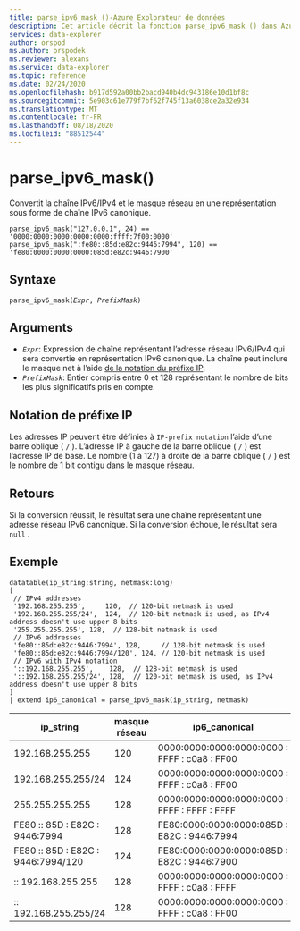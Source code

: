 ```yaml
---
title: parse_ipv6_mask ()-Azure Explorateur de données
description: Cet article décrit la fonction parse_ipv6_mask () dans Azure Explorateur de données.
services: data-explorer
author: orspod
ms.author: orspodek
ms.reviewer: alexans
ms.service: data-explorer
ms.topic: reference
ms.date: 02/24/2020
ms.openlocfilehash: b917d592a00bb2bacd940b4dc943186e10d1bf8c
ms.sourcegitcommit: 5e903c61e779f7bf62f745f13a6038ce2a32e934
ms.translationtype: MT
ms.contentlocale: fr-FR
ms.lasthandoff: 08/18/2020
ms.locfileid: "88512544"
---
```

# <a name="parse_ipv6_mask"></a>parse_ipv6_mask()
 
Convertit la chaîne IPv6/IPv4 et le masque réseau en une représentation sous forme de chaîne IPv6 canonique.

```kusto
parse_ipv6_mask("127.0.0.1", 24) == '0000:0000:0000:0000:0000:ffff:7f00:0000'
parse_ipv6_mask(":fe80::85d:e82c:9446:7994", 120) == 'fe80:0000:0000:0000:085d:e82c:9446:7900'
```

## <a name="syntax"></a>Syntaxe

`parse_ipv6_mask(`*`Expr`*`, `*`PrefixMask`*`)`

## <a name="arguments"></a>Arguments

* *`Expr`*: Expression de chaîne représentant l’adresse réseau IPv6/IPv4 qui sera convertie en représentation IPv6 canonique. La chaîne peut inclure le masque net à l’aide [de la notation du préfixe IP](#ip-prefix-notation).
* *`PrefixMask`*: Entier compris entre 0 et 128 représentant le nombre de bits les plus significatifs pris en compte.

## <a name="ip-prefix-notation"></a>Notation de préfixe IP

Les adresses IP peuvent être définies à `IP-prefix notation` l’aide d’une barre oblique ( `/` ).
L’adresse IP à gauche de la barre oblique ( `/` ) est l’adresse IP de base. Le nombre (1 à 127) à droite de la barre oblique ( `/` ) est le nombre de 1 bit contigu dans le masque réseau.

## <a name="returns"></a>Retours

Si la conversion réussit, le résultat sera une chaîne représentant une adresse réseau IPv6 canonique.
Si la conversion échoue, le résultat sera `null` .

## <a name="example"></a>Exemple

<!-- csl: https://help.kusto.windows.net/Samples -->
```kusto
datatable(ip_string:string, netmask:long)
[
 // IPv4 addresses
 '192.168.255.255',     120,  // 120-bit netmask is used
 '192.168.255.255/24',  124,  // 120-bit netmask is used, as IPv4 address doesn't use upper 8 bits
 '255.255.255.255', 128,  // 128-bit netmask is used
 // IPv6 addresses
 'fe80::85d:e82c:9446:7994', 128,     // 128-bit netmask is used
 'fe80::85d:e82c:9446:7994/120', 124, // 120-bit netmask is used
 // IPv6 with IPv4 notation
 '::192.168.255.255',    128,  // 128-bit netmask is used
 '::192.168.255.255/24', 128,  // 120-bit netmask is used, as IPv4 address doesn't use upper 8 bits
]
| extend ip6_canonical = parse_ipv6_mask(ip_string, netmask)
```

|ip_string|masque réseau|ip6_canonical|
|---|---|---|
|192.168.255.255|120|0000:0000:0000:0000:0000 : FFFF : c0a8 : FF00|
|192.168.255.255/24|124|0000:0000:0000:0000:0000 : FFFF : c0a8 : FF00|
|255.255.255.255|128|0000:0000:0000:0000:0000 : FFFF : FFFF : FFFF|
|FE80 :: 85D : E82C : 9446:7994|128|FE80:0000:0000:0000:085D : E82C : 9446:7994|
|FE80 :: 85D : E82C : 9446:7994/120|124|FE80:0000:0000:0000:085D : E82C : 9446:7900|
|:: 192.168.255.255|128|0000:0000:0000:0000:0000 : FFFF : c0a8 : FFFF|
|:: 192.168.255.255/24|128|0000:0000:0000:0000:0000 : FFFF : c0a8 : FF00|

